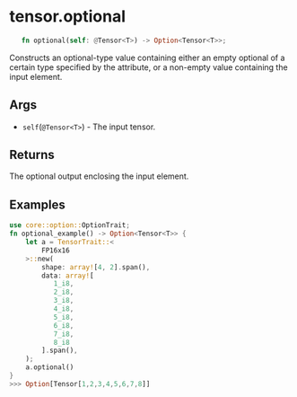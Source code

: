# tensor.optional

```rust 
   fn optional(self: @Tensor<T>) -> Option<Tensor<T>>;
```

Constructs an optional-type value containing either an empty optional of a certain 
type specified by the attribute, or a non-empty value containing the input element.

## Args

* `self`(`@Tensor<T>`) - The input tensor.

## Returns

The optional output enclosing the input element.

## Examples

```rust
use core::option::OptionTrait;
fn optional_example() -> Option<Tensor<T>> {
    let a = TensorTrait::<
        FP16x16
    >::new(
        shape: array![4, 2].span(),
        data: array![
           1_i8,
           2_i8,
           3_i8,
           4_i8,
           5_i8,
           6_i8,
           7_i8,
           8_i8
        ].span(),
    );
    a.optional()
}
>>> Option[Tensor[1,2,3,4,5,6,7,8]]
    
```
